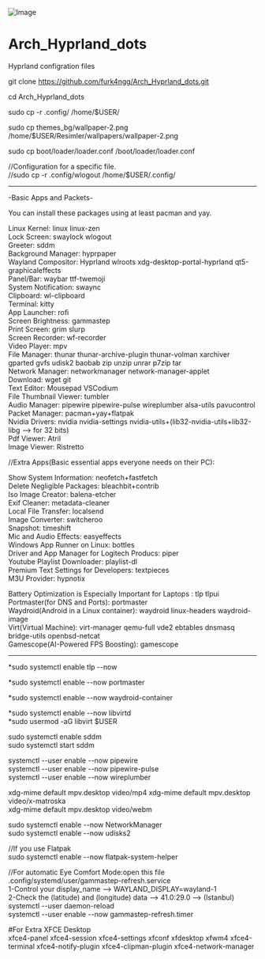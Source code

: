 ![Image](https://github.com/user-attachments/assets/881fa71c-82c7-4bff-9d3f-f6d838e971c0)
# Arch_Hyprland_dots
Hyprland configration files

git clone https://github.com/furk4ngg/Arch_Hyprland_dots.git

cd Arch_Hyprland_dots

sudo cp -r .config/ /home/$USER/

sudo cp themes_bg/wallpaper-2.png /home/$USER/Resimler/wallpapers/wallpaper-2.png

sudo cp  boot/loader/loader.conf /boot/loader/loader.conf

//Configuration for a specific file.  
//sudo cp -r .config/wlogout /home/$USER/.config/  

---

-Basic Apps and Packets-  

You can install these packages using at least pacman and yay.

Linux Kernel: linux linux-zen  
Lock Screen: swaylock wlogout  
Greeter: sddm  
Background Manager: hyprpaper  
Wayland Compositor: Hyprland wlroots xdg-desktop-portal-hyprland qt5-graphicaleffects  
Panel/Bar: waybar ttf-twemoji  
System Notification: swaync  
Clipboard: wl-clipboard  
Terminal: kitty  
App Launcher: rofi  
Screen Brightness: gammastep  
Print Screen: grim slurp  
Screen Recorder: wf-recorder  
Video Player: mpv  
File Manager: thunar thunar-archive-plugin thunar-volman xarchiver gparted gvfs udisk2 baobab zip unzip unrar p7zip tar  
Network Manager: networkmanager network-manager-applet  
Download: wget git  
Text Editor: Mousepad VSCodium  
File Thumbnail Viewer: tumbler  
Audio Manager: pipewire pipewire-pulse wireplumber alsa-utils pavucontrol  
Packet Manager: pacman+yay+flatpak  
Nvidia Drivers: nvidia nvidia-settings nvidia-utils+(lib32-nvidia-utils+lib32-libg --> for 32 bits)  
Pdf Viewer: Atril  
Image Viewer: Ristretto  




//Extra Apps(Basic essential apps everyone needs on their PC):

Show System Information: neofetch+fastfetch  
Delete Negligible Packages: bleachbit+contrib  
Iso Image Creator: balena-etcher  
Exif Cleaner: metadata-cleaner  
Local File Transfer: localsend  
Image Converter: switcheroo  
Snapshot: timeshift  
Mic and Audio Effects: easyeffects  
Windows App Runner on Linux: bottles  
Driver and App Manager for Logitech Producs: piper  
Youtube Playlist Downloader: playlist-dl  
Premium Text Settings for Developers: textpieces  
M3U Provider: hypnotix  

Battery Optimization is Especially Important for Laptops : tlp tlpui  
Portmaster(for DNS and Ports): portmaster  
Waydroid(Android in a Linux container): waydroid linux-headers waydroid-image  
Virt(Virtual Machine): virt-manager qemu-full vde2 ebtables dnsmasq bridge-utils openbsd-netcat  
Gamescope(AI-Powered FPS Boosting): gamescope  

---

*sudo systemctl enable tlp --now

*sudo systemctl enable --now portmaster  

*sudo systemctl enable --now waydroid-container  

*sudo systemctl enable --now libvirtd  
*sudo usermod -aG libvirt $USER


sudo systemctl enable sddm  
sudo systemctl start sddm  

systemctl --user enable --now pipewire  
systemctl --user enable --now pipewire-pulse  
systemctl --user enable --now wireplumber  

xdg-mime default mpv.desktop video/mp4 
xdg-mime default mpv.desktop video/x-matroska  
xdg-mime default mpv.desktop video/webm  

sudo systemctl enable --now NetworkManager  
sudo systemctl enable --now udisks2  

//If you use Flatpak  
sudo systemctl enable --now flatpak-system-helper  

//For automatic Eye Comfort Mode:open this file  .config/systemd/user/gammastep-refresh.service  
1-Control your display_name --> WAYLAND_DISPLAY=wayland-1  
2-Check the (latitude) and (longitude) data --> 41.0:29.0 --> (Istanbul)  
systemctl --user daemon-reload  
systemctl --user enable --now gammastep-refresh.timer  

#For Extra XFCE Desktop  
xfce4-panel xfce4-session xfce4-settings xfconf xfdesktop xfwm4 xfce4-terminal xfce4-notify-plugin xfce4-clipman-plugin xfce4-network-manager  

